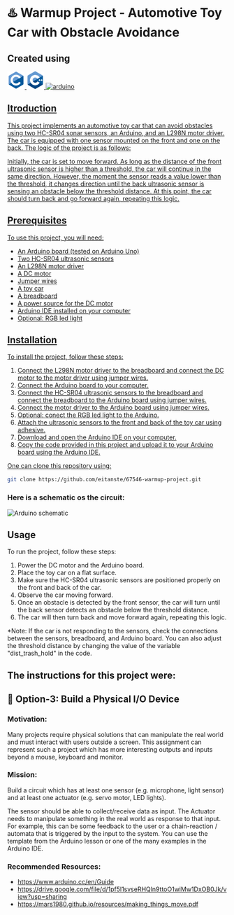 # ♨️ Warmup Project - Automotive Toy Car with Obstacle Avoidance

## Created using

<p align="left"> </a> <a href="https://www.cprogramming.com/" target="_blank" rel="noreferrer"> <img src="https://raw.githubusercontent.com/devicons/devicon/master/icons/c/c-original.svg" alt="c" width="40" height="40"/> </a> <a href="https://www.w3schools.com/cpp/" target="_blank" rel="noreferrer"> <img src="https://raw.githubusercontent.com/devicons/devicon/master/icons/cplusplus/cplusplus-original.svg" alt="cplusplus" width="40" height="40"/> </a>  <a href="https://www.arduino.cc/" target="_blank" rel="noreferrer"> <img src="https://cdn.worldvectorlogo.com/logos/arduino-1.svg" alt="arduino" width="40" height="40"/> </p>

## Itroduction
This project implements an automotive toy car that can avoid obstacles using two HC-SR04 sonar sensors, an Arduino, and an L298N motor driver. The car is equipped with one sensor mounted on the front and one on the back. The logic of the project is as follows:

Initially, the car is set to move forward. As long as the distance of the front ultrasonic sensor is higher than a threshold, the car will continue in the same direction. However, the moment the sensor reads a value lower than the threshold, it changes direction until the back ultrasonic sensor is sensing an obstacle below the threshold distance. At this point, the car should turn back and go forward again, repeating this logic.

## Prerequisites
To use this project, you will need:

- An Arduino board (tested on Arduino Uno)
- Two HC-SR04 ultrasonic sensors
- An L298N motor driver
- A DC motor
- Jumper wires
- A toy car
- A breadboard
- A power source for the DC motor
- Arduino IDE installed on your computer
- Optional: RGB led light


## Installation
To install the project, follow these steps:

1. Connect the L298N motor driver to the breadboard and connect the DC motor to the motor driver using jumper wires.
2. Connect the Arduino board to your computer.
3. Connect the HC-SR04 ultrasonic sensors to the breadboard and connect the breadboard to the Arduino board using jumper wires.
4. Connect the motor driver to the Arduino board using jumper wires.
5. Optional: conect the RGB led light to the Arduino.
6. Attach the ultrasonic sensors to the front and back of the toy car using adhesive.
7. Download and open the Arduino IDE on your computer.
8. Copy the code provided in this project and upload it to your Arduino board using the Arduino IDE.

One can clone this repository using:
```bash
git clone https://github.com/eitanste/67546-warmup-project.git
```

### Here is a schematic os the circuit:

![Arduino schematic](https://user-images.githubusercontent.com/83840137/236182755-088278cc-0c3c-4ca7-b764-2b16c122bb6b.png)



## Usage
To run the project, follow these steps:

1. Power the DC motor and the Arduino board.
2. Place the toy car on a flat surface.
3. Make sure the HC-SR04 ultrasonic sensors are positioned properly on the front and back of the car.
4. Observe the car moving forward.
5. Once an obstacle is detected by the front sensor, the car will turn until the back sensor detects an obstacle below the threshold distance.
6. The car will then turn back and move forward again, repeating this logic.

*Note: If the car is not responding to the sensors, check the connections between the sensors, breadboard, and Arduino board. You can also adjust the threshold distance by changing the value of the variable "dist_trash_hold" in the code.


## The instructions for this project were:
## 🤖 Option-3: Build a Physical I/O Device
### Motivation:
Many projects require physical solutions that can manipulate the real world and must interact with users outside a screen. This assignment can represent such a project which has more interesting outputs and inputs beyond a mouse, keyboard and monitor.
### Mission:
Build a circuit which has at least one sensor (e.g. microphone, light sensor) and at least one actuator (e.g. servo motor, LED lights).

The sensor should be able to collect/receive data as input. The Actuator needs to manipulate something in the real world as response to that input. For example, this can be some feedback to the user or a chain-reaction / automata that is triggered by the input to the system. You can use the template from the Arduino lesson or one of the many examples in the Arduino IDE.
### Recommended Resources:
* https://www.arduino.cc/en/Guide 
* https://drive.google.com/file/d/1pf5l1svseRHQln9ttoO1wiMw1DxOB0Jk/view?usp=sharing 
* https://mars1980.github.io/resources/making_things_move.pdf 

